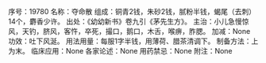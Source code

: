 序号：19780
名称：夺命散
组成：铜青2钱，朱砂2钱，腻粉半钱，蝎尾（去刺）14个，麝香少许。
出处：《幼幼新书》卷九引《茅先生方》。
主治：小儿急慢惊风，天钓，脐风，客忤，卒死，撮口，鹅口，木舌，喉痹，胙腮。
加减：None
功效：吐下风涎。
用法用量：每服1字半钱，用薄荷、腊茶清调下。
制备方法：上为末。
临床应用：None
各家论述：None
用药禁忌：None
附注：None
